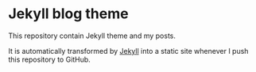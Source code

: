 # Jekyll blog theme

This repository contain Jekyll theme and my posts.

It is automatically transformed by [Jekyll](http://github.com/mojombo/jekyll)
into a static site whenever I push this repository to GitHub.
